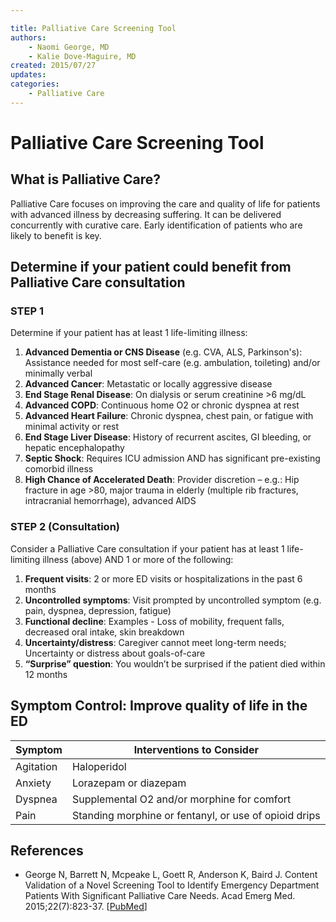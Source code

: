 ```yaml
---

title: Palliative Care Screening Tool
authors:
    - Naomi George, MD
    - Kalie Dove-Maguire, MD
created: 2015/07/27
updates:
categories:
    - Palliative Care
---
```


# Palliative Care Screening Tool

## What is Palliative Care?

Palliative Care focuses on improving the care and quality of life for patients with advanced illness by decreasing suffering. It can be delivered concurrently with curative care. Early identification of patients who are likely to benefit is key.

## Determine if your patient could benefit from Palliative Care consultation

### STEP 1
Determine if your patient has at least 1 life-limiting illness:

1. **Advanced Dementia or CNS Disease** (e.g. CVA, ALS, Parkinson's): Assistance needed for most self-care (e.g. ambulation, toileting) and/or minimally verbal
2. **Advanced Cancer**: Metastatic or locally aggressive disease
3. **End Stage Renal Disease**: On dialysis or serum creatinine >6 mg/dL
4. **Advanced COPD**: Continuous home O2 or chronic dyspnea at rest
5. **Advanced Heart Failure**: Chronic dyspnea, chest pain, or fatigue with minimal activity or rest
6. **End Stage Liver Disease**: History of recurrent ascites, GI bleeding, or hepatic encephalopathy
7. **Septic Shock**: Requires ICU admission AND has significant pre-existing comorbid illness
8. **High Chance of Accelerated Death**: Provider discretion – e.g.: Hip fracture in age >80, major trauma in elderly (multiple rib fractures, intracranial hemorrhage), advanced AIDS

### STEP 2 (Consultation)
Consider a Palliative Care consultation if your patient has at least 1 life-limiting illness (above) AND 1 or more of the following:

1. **Frequent visits**: 2 or more ED visits or hospitalizations in the past 6 months
2. **Uncontrolled symptoms**: Visit prompted by uncontrolled symptom (e.g. pain, dyspnea, depression, fatigue)
3. **Functional decline**: Examples - Loss of mobility, frequent falls, decreased oral intake, skin breakdown
4. **Uncertainty/distress**: Caregiver cannot meet long-term needs; Uncertainty or distress about goals-of-care
5. **“Surprise” question**: You wouldn’t be surprised if the patient died within 12 months

## Symptom Control: Improve quality of life in the ED

| **Symptom** | **Interventions to Consider**                         |
| ----------- | ----------------------------------------------------- |
| Agitation   | Haloperidol                                           |
| Anxiety     | Lorazepam or diazepam                                 |
| Dyspnea     | Supplemental O2 and/or morphine for comfort           |
| Pain        | Standing morphine or fentanyl, or use of opioid drips |

## References

- George N, Barrett N, Mcpeake L, Goett R, Anderson K, Baird J. Content Validation of a Novel Screening Tool to Identify Emergency Department Patients With Significant Palliative Care Needs. Acad Emerg Med. 2015;22(7):823-37. [[PubMed](https://www.ncbi.nlm.nih.gov/pubmed/26171710)]
